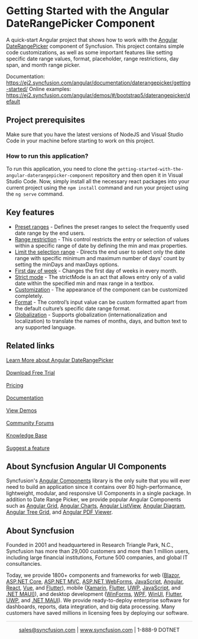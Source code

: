 # Getting Started with the Angular DateRangePicker Component

A quick-start Angular project that shows how to work with the [Angular DateRangePicker](https://www.syncfusion.com/angular-components/angular-daterangepicker?utm_source=github&utm_medium=listing&utm_campaign=angular-daterangepicker-github-samples) component of Syncfusion. This project contains simple code customizations, as well as some important features like setting specific date range values, format, placeholder, range restrictions, day span, and month range picker.

Documentation: https://ej2.syncfusion.com/angular/documentation/daterangepicker/getting-started/
Online examples: https://ej2.syncfusion.com/angular/demos/#/bootstrap5/daterangepicker/default

## Project prerequisites

Make sure that you have the latest versions of NodeJS and Visual Studio Code in your machine before starting to work on this project.

### How to run this application?

To run this application, you need to clone the `getting-started-with-the-angular-daterangepicker-component` repository and then open it in Visual Studio Code. Now, simply install all the necessary react packages into your current project using the `npm install` command and run your project using the `ng serve` command.


## Key features

* [Preset ranges](https://ej2.syncfusion.com/angular/demos/#/material/daterangepicker/presets?utm_source=github&utm_medium=listing&utm_campaign=angular-daterangepicker-github-samples) - Defines the preset ranges to select the frequently used date range by the end users.
* [Range restriction](https://ej2.syncfusion.com/angular/demos/#/material/daterangepicker/date-range?utm_source=github&utm_medium=listing&utm_campaign=angular-daterangepicker-github-samples) - This control restricts the entry or selection of values within a specific range of date by defining the min and max properties.
* [Limit the selection range](https://ej2.syncfusion.com/angular/demos/#/material/daterangepicker/day-span?utm_source=github&utm_medium=listing&utm_campaign=angular-daterangepicker-github-samples) - Directs the end user to select only the date range with specific minimum and maximum number of days’ count by setting the minDays and maxDays options.
* [First day of week](https://ej2.syncfusion.com/angular/documentation/daterangepicker/customization/#first-day-of-week?utm_source=github&utm_medium=listing&utm_campaign=angular-daterangepicker-github-samples) - Changes the first day of weeks in every month.
* [Strict mode](https://ej2.syncfusion.com/angular/documentation/daterangepicker/range-selection/#strict-mode?utm_source=github&utm_medium=listing&utm_campaign=angular-daterangepicker-github-samples) - The strictMode is an act that allows entry only of a valid date within the specified min and max range in a textbox.
* [Customization](https://ej2.syncfusion.com/angular/documentation/daterangepicker/customization/#daterangepicker?utm_source=github&utm_medium=listing&utm_campaign=angular-daterangepicker-github-samples) - The appearance of the component can be customized completely.
* [Format](https://ej2.syncfusion.com/angular/demos/#/material/daterangepicker/date-format?utm_source=github&utm_medium=listing&utm_campaign=angular-daterangepicker-github-samples) - The control’s input value can be custom formatted apart from the default culture’s specific date range format.
* [Globalization](https://ej2.syncfusion.com/angular/documentation/daterangepicker/globalization/#globalization?utm_source=github&utm_medium=listing&utm_campaign=angular-daterangepicker-github-samples) - Supports globalization (internationalization and localization) to translate the names of months, days, and button text to any supported language.

## Related links
[Learn More about Angular DateRangePicker](https://www.syncfusion.com/angular-components/angular-daterangepicker?utm_source=github&utm_medium=listing&utm_campaign=angular-daterangepicker-github-samples)<br/><br/>
[Download Free Trial](https://www.syncfusion.com/downloads/angular/confirm?utm_source=github&utm_medium=listing&utm_campaign=angular-daterangepicker-github-samples)<br/><br/>
[Pricing](https://www.syncfusion.com/sales/teamlicense?utm_source=github&utm_medium=listing&utm_campaign=angular-daterangepicker-github-samples)<br/><br/>
[Documentation](https://ej2.syncfusion.com/angular/documentation/daterangepicker/getting-started/?utm_source=github&utm_medium=listing&utm_campaign=angular-daterangepicker-github-samples)<br/><br/>
[View Demos](https://ej2.syncfusion.com/angular/demos/#/material/daterangepicker/default?utm_source=github&utm_medium=listing&utm_campaign=angular-daterangepicker-github-samples)<br/><br/>
[Community Forums](https://www.syncfusion.com/forums/angular-components?utm_source=github&utm_medium=listing&utm_campaign=angular-daterangepicker-github-samples)<br/><br/>
[Knowledge Base](https://support.syncfusion.com/kb/web/section/683?utm_source=github&utm_medium=listing&utm_campaign=angular-daterangepicker-github-samples)<br/><br/>
[Suggest a feature](https://www.syncfusion.com/feedback/angular?utm_source=github&utm_medium=listing&utm_campaign=angular-daterangepicker-github-samples)

## About Syncfusion Angular UI Components
Syncfusion's [Angular Components](https://www.syncfusion.com/angular-components?utm_source=github&utm_medium=listing&utm_campaign=angular-daterangepicker-github-samples) library is the only suite that you will ever need to build an application since it contains over 80 high-performance, lightweight, modular, and responsive UI Components in a single package. In addition to Date Range Picker, we provide popular Angular Components such as [Angular Grid](https://www.syncfusion.com/angular-components/angular-grid?utm_source=github&utm_medium=listing&utm_campaign=angular-daterangepicker-github-samples), [Angular Charts](https://www.syncfusion.com/angular-components/angular-charts?utm_source=github&utm_medium=listing&utm_campaign=angular-daterangepicker-github-samples), [Angular ListView](https://www.syncfusion.com/angular-components/angular-listview?utm_source=github&utm_medium=listing&utm_campaign=angular-daterangepicker-github-samples), [Angular Diagram](https://www.syncfusion.com/angular-components/angular-diagram?utm_source=github&utm_medium=listing&utm_campaign=angular-daterangepicker-github-samples), [Angular Tree Grid](https://www.syncfusion.com/angular-components/angular-tree-grid?utm_source=github&utm_medium=listing&utm_campaign=angular-daterangepicker-github-samples), and [Angular PDF Viewer](https://www.syncfusion.com/angular-components/angular-pdf-viewer?utm_source=github&utm_medium=listing&utm_campaign=angular-daterangepicker-github-samples).

## About Syncfusion
Founded in 2001 and headquartered in Research Triangle Park, N.C., Syncfusion has more than 29,000 customers and more than 1 million users, including large financial institutions, Fortune 500 companies, and global IT consultancies.

Today, we provide 1800+ components and frameworks for web ([Blazor](https://www.syncfusion.com/blazor-components?utm_source=github&utm_medium=listing&utm_campaign=angular-daterangepicker-github-samples), [ASP.NET Core](https://www.syncfusion.com/aspnet-core-ui-controls?utm_source=github&utm_medium=listing&utm_campaign=angular-daterangepicker-github-samples), [ASP.NET MVC](https://www.syncfusion.com/aspnet-mvc-ui-controls?utm_source=github&utm_medium=listing&utm_campaign=angular-daterangepicker-github-samples), [ASP.NET WebForms](https://www.syncfusion.com/jquery/aspnet-webforms-ui-controls?utm_source=github&utm_medium=listing&utm_campaign=angular-daterangepicker-github-samples), [JavaScript](https://www.syncfusion.com/javascript-ui-controls?utm_source=github&utm_medium=listing&utm_campaign=angular-daterangepicker-github-samples), [Angular](https://www.syncfusion.com/angular-components?utm_source=github&utm_medium=listing&utm_campaign=angular-daterangepicker-github-samples), [React](https://www.syncfusion.com/react-components?utm_source=github&utm_medium=listing&utm_campaign=angular-daterangepicker-github-samples), [Vue](https://www.syncfusion.com/vue-components?utm_source=github&utm_medium=listing&utm_campaign=angular-daterangepicker-github-samples), and [Flutter](https://www.syncfusion.com/flutter-widgets?utm_source=github&utm_medium=listing&utm_campaign=angular-daterangepicker-github-samples)), mobile ([Xamarin](https://www.syncfusion.com/xamarin-ui-controls?utm_source=github&utm_medium=listing&utm_campaign=angular-daterangepicker-github-samples), [Flutter](https://www.syncfusion.com/flutter-widgets?utm_source=github&utm_medium=listing&utm_campaign=angular-daterangepicker-github-samples), [UWP](https://www.syncfusion.com/uwp-ui-controls?utm_source=github&utm_medium=listing&utm_campaign=angular-daterangepicker-github-samples), [JavaScript](https://www.syncfusion.com/javascript-ui-controls?utm_source=github&utm_medium=listing&utm_campaign=angular-daterangepicker-github-samples), and [.NET MAUI)](https://www.syncfusion.com/maui-controls?utm_source=github&utm_medium=listing&utm_campaign=angular-daterangepicker-github-samples)), and desktop development ([WinForms](https://www.syncfusion.com/winforms-ui-controls?utm_source=github&utm_medium=listing&utm_campaign=angular-daterangepicker-github-samples), [WPF](https://www.syncfusion.com/wpf-controls?utm_source=github&utm_medium=listing&utm_campaign=angular-daterangepicker-github-samples), [WinUI](https://www.syncfusion.com/winui-controls?utm_source=github&utm_medium=listing&utm_campaign=angular-daterangepicker-github-samples), [Flutter](https://www.syncfusion.com/flutter-widgets?utm_source=github&utm_medium=listing&utm_campaign=angular-daterangepicker-github-samples), [UWP](https://www.syncfusion.com/uwp-ui-controls?utm_source=github&utm_medium=listing&utm_campaign=angular-daterangepicker-github-samples), and [.NET MAUI](https://www.syncfusion.com/maui-controls?utm_source=github&utm_medium=listing&utm_campaign=angular-daterangepicker-github-samples)). We provide ready-to-deploy enterprise software for dashboards, reports, data integration, and big data processing. Many customers have saved millions in licensing fees by deploying our software.

<hr style="height:0.3px;border:none;color:lightgrey;background-color:lightgrey;" />

<p align="center">
  <a href="mailto:sales@syncfusion.com?Subject=Syncfusion Angular DateRangePicker - Github Sample" target="_top">sales@syncfusion.com</a> | <a href="https://www.syncfusion.com?utm_source=github&utm_medium=listing&utm_campaign=angular-daterangepicker-github-samples">www.syncfusion.com</a> | 1-888-9 DOTNET <br>
</p>